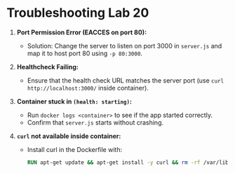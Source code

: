# Troubleshooting Lab 20

1. **Port Permission Error (EACCES on port 80):**
   - Solution: Change the server to listen on port 3000 in `server.js` and map it to host port 80 using `-p 80:3000`.

2. **Healthcheck Failing:**
   - Ensure that the health check URL matches the server port (use `curl http://localhost:3000/` inside container).

3. **Container stuck in `(health: starting)`:**
   - Run `docker logs <container>` to see if the app started correctly.
   - Confirm that `server.js` starts without crashing.

4. **`curl` not available inside container:**
   - Install curl in the Dockerfile with:
     ```dockerfile
     RUN apt-get update && apt-get install -y curl && rm -rf /var/lib/apt/lists/*
     ```
